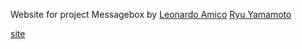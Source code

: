 Website for project Messagebox by [Leonardo Amico](http://orgonomyproductions.info) [Ryu Yamamoto](http://ryu-yamamoto.com)

[site](http://orgonomyproductions.info/messagebox/)

